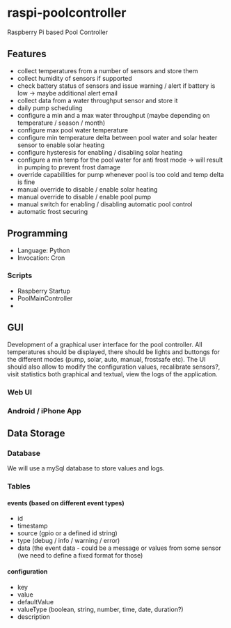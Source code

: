 # raspi-poolcontroller
Raspberry Pi based Pool Controller

## Features
* collect temperatures from a number of sensors and store them
* collect humidity of sensors if supported
* check battery status of sensors and issue warning / alert if battery is low -> maybe additional alert email
* collect data from a water throughput sensor and store it
* daily pump scheduling
* configure a min and a max water throughput (maybe depending on temperature / season / month)
* configure max pool water temperature
* configure min temperature delta between pool water and solar heater sensor to enable solar heating
* configure hysteresis for enabling / disabling solar heating
* configure a min temp for the pool water for anti frost mode -> will result in pumping to prevent frost damage
* override capabilities for pump whenever pool is too cold and temp delta is fine
* manual override to disable / enable solar heating
* manual override to disable / enable pool pump
* manual switch for enabling / disabling automatic pool control
* automatic frost securing

## Programming
* Language: Python
* Invocation: Cron

### Scripts
* Raspberry Startup
* PoolMainController
* 

## GUI

Development of a graphical user interface for the pool controller. All temperatures should be displayed, there should be lights and buttongs for the different modes (pump, solar, auto, manual, frostsafe etc). The UI should also allow to modify the configuration values, recalibrate sensors?, visit statistics both graphical and textual, view the logs of the application.

### Web UI 

### Android / iPhone App


## Data Storage

### Database
We will use a mySql database to store values and logs.

### Tables

#### events (based on different event types)
* id
* timestamp
* source (gpio or a defined id string)
* type (debug / info / warning / error)
* data (the event data - could be a message or values from some sensor (we need to define a fixed format for those)

#### configuration
* key
* value
* defaultValue
* valueType (boolean, string, number, time, date, duration?)
* description
